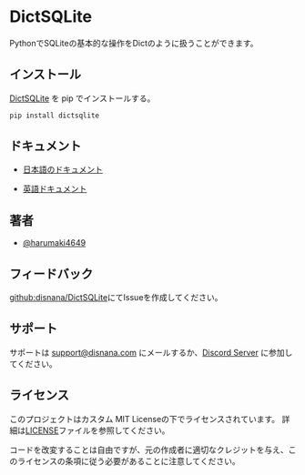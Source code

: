 
# DictSQLite

PythonでSQLiteの基本的な操作をDictのように扱うことができます。

## インストール

[DictSQLite](https://pypi.org/project/DictSQLite/) を pip でインストールする。

```bash
pip install dictsqlite
```

## ドキュメント

- [日本語のドキュメント](./documents/japanese.md)

- [英語ドキュメント](./documents/english.md)

## 著者

- [@harumaki4649](https://www.github.com/harumaki4649)

## フィードバック

[github:disnana/DictSQLite](https://github.com/disnana/DictSQLite)にてIssueを作成してください。

## サポート

サポートは <support@disnana.com> にメールするか、[Discord Server](https://discord.gg/KzeHDrgwAz) に参加してください。

## ライセンス

このプロジェクトはカスタム MIT Licenseの下でライセンスされています。
詳細は[LICENSE](./LICENSE)ファイルを参照してください。

コードを改変することは自由ですが、元の作成者に適切なクレジットを与え、このライセンスの条項に従う必要があることに注意してください。
